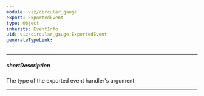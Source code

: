 ```yaml
---
module: viz/circular_gauge
export: ExportedEvent
type: Object
inherits: EventInfo
uid: viz/circular_gauge:ExportedEvent
generateTypeLink: 
---
```

---
##### shortDescription
The type of the exported event handler's argument.

---
<!-- Description goes here -->